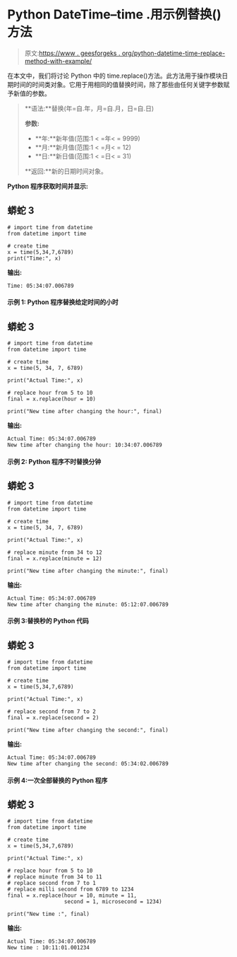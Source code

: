 # Python DateTime–time .用示例替换()方法

> 原文:[https://www . geesforgeks . org/python-datetime-time-replace-method-with-example/](https://www.geeksforgeeks.org/python-datetime-time-replace-method-with-example/)

在本文中，我们将讨论 Python 中的 time.replace()方法。此方法用于操作模块日期时间的时间类对象。它用于用相同的值替换时间，除了那些由任何关键字参数赋予新值的参数。

> **语法:**替换(年=自.年，月=自.月，日=自.日)
> 
> **参数:**
> 
> *   **年:**新年值(范围:1 < =年< = 9999)
> *   **月:**新月值(范围:1 < =月< = 12)
> *   **日:**新日值(范围:1 < =日< = 31)
> 
> **返回:**新的日期时间对象。

**Python 程序获取时间并显示:**

## 蟒蛇 3

```
# import time from datetime
from datetime import time

# create time
x = time(5,34,7,6789)
print("Time:", x)
```

**输出:**

```
Time: 05:34:07.006789
```

#### 示例 1: Python 程序替换给定时间的小时

## 蟒蛇 3

```
# import time from datetime
from datetime import time

# create time
x = time(5, 34, 7, 6789)

print("Actual Time:", x)

# replace hour from 5 to 10
final = x.replace(hour = 10)

print("New time after changing the hour:", final)
```

**输出:**

```
Actual Time: 05:34:07.006789
New time after changing the hour: 10:34:07.006789
```

#### 示例 2: Python 程序不时替换分钟

## 蟒蛇 3

```
# import time from datetime
from datetime import time

# create time
x = time(5, 34, 7, 6789)

print("Actual Time:", x)

# replace minute from 34 to 12
final = x.replace(minute = 12)

print("New time after changing the minute:", final)
```

**输出:**

```
Actual Time: 05:34:07.006789
New time after changing the minute: 05:12:07.006789
```

#### 示例 3:替换秒的 Python 代码

## 蟒蛇 3

```
# import time from datetime
from datetime import time

# create time
x = time(5,34,7,6789)

print("Actual Time:", x)

# replace second from 7 to 2
final = x.replace(second = 2)

print("New time after changing the second:", final)
```

**输出:**

```
Actual Time: 05:34:07.006789
New time after changing the second: 05:34:02.006789
```

#### 示例 4:一次全部替换的 Python 程序

## 蟒蛇 3

```
# import time from datetime
from datetime import time

# create time
x = time(5,34,7,6789)

print("Actual Time:", x)

# replace hour from 5 to 10
# replace minute from 34 to 11
# replace second from 7 to 1
# replace milli second from 6789 to 1234
final = x.replace(hour = 10, minute = 11,
                  second = 1, microsecond = 1234)

print("New time :", final)
```

**输出:**

```
Actual Time: 05:34:07.006789
New time : 10:11:01.001234
```